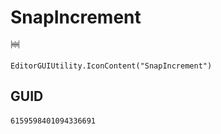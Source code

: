 # SnapIncrement
![](/img/SnapIncrement.png)

``` CSharp
EditorGUIUtility.IconContent("SnapIncrement")
```
## GUID
```
6159598401094336691
```
